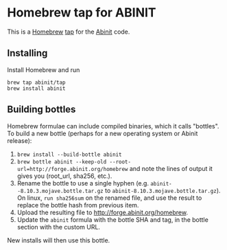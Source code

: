 # Homebrew tap for ABINIT

This is a [Homebrew](https://brew.sh/) [tap](https://docs.brew.sh/Taps) for the [Abinit](https://www.abinit.org) code.

## Installing

Install Homebrew and run

```
brew tap abinit/tap
brew install abinit
```

## Building bottles
Homebrew formulae can include compiled binaries, which it calls "bottles". To build a new bottle (perhaps for a new operating system or Abinit release):

1. `brew install --build-bottle abinit`
1. `brew bottle abinit --keep-old --root-url=http://forge.abinit.org/homebrew` and note the lines of output it gives you (root_url, sha256, etc.).
1. Rename the bottle to use a single hyphen (e.g. `abinit--8.10.3.mojave.bottle.tar.gz` to  `abinit-8.10.3.mojave.bottle.tar.gz`). On linux, `run sha256sum` on the renamed file, and use the result to replace the bottle hash from previous item.
1. Upload the resulting file to http://forge.abinit.org/homebrew.
1. Update the `abinit` formula with the bottle SHA and tag, in the bottle section with the custom URL.

New installs will then use this bottle.
